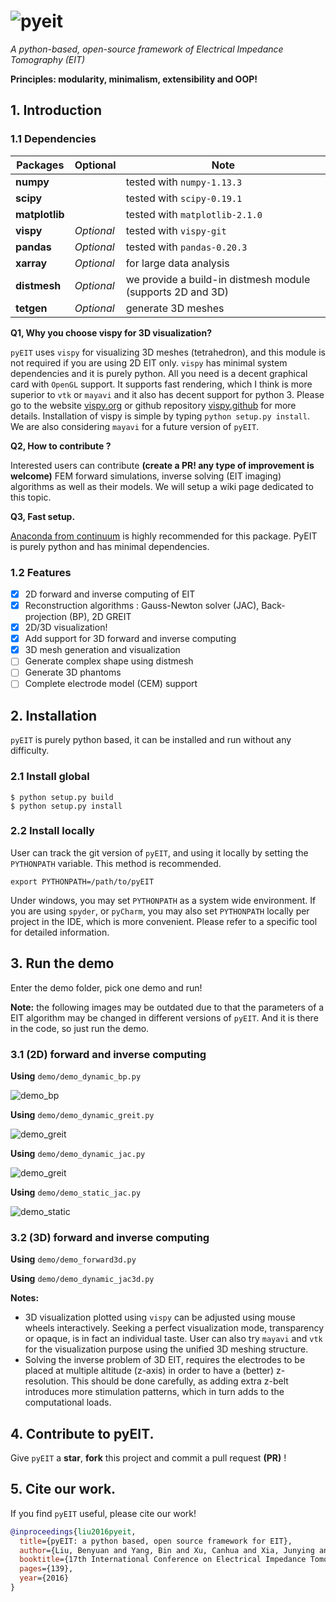 # ![pyeit](doc/images/logo.png)

*A python-based, open-source framework of Electrical Impedance Tomography (EIT)*

**Principles: modularity, minimalism, extensibility and OOP!**

## 1. Introduction

### 1.1 Dependencies

| Packages       | Optional   | Note                                     |
| -------------- | ---------- | ---------------------------------------- |
| **numpy**      |            | tested with `numpy-1.13.3`               |
| **scipy**      |            | tested with `scipy-0.19.1`               |
| **matplotlib** |            | tested with `matplotlib-2.1.0`           |
| **vispy**      | *Optional* | tested with `vispy-git`                  |
| **pandas**     | *Optional* | tested with `pandas-0.20.3`              |
| **xarray**     | *Optional* | for large data analysis                  |
| **distmesh**   | *Optional* | we provide a build-in distmesh module (supports 2D and 3D) |
| **tetgen**     | *Optional* | generate 3D meshes                       |

**Q1, Why you choose vispy for 3D visualization?**

`pyEIT` uses `vispy` for visualizing 3D meshes (tetrahedron), and this module is not required if you are using 2D EIT only. `vispy` has minimal system dependencies and it is purely python. All you need is a decent graphical card with `OpenGL` support. It supports fast rendering, which I think is more superior to `vtk` or `mayavi` and it also has decent support for python 3. Please go to the website [vispy.org](http://vispy.org/) or github repository [vispy.github](https://github.com/vispy/vispy) for more details. Installation of vispy is simple by typing `python setup.py install`. We are also considering `mayavi` for a future version of `pyEIT`.

**Q2, How to contribute ?** 

Interested users can contribute **(create a PR! any type of improvement is welcome)** FEM forward simulations, inverse solving (EIT imaging) algorithms as well as their models. We will setup a wiki page dedicated to this topic.

**Q3, Fast setup.**

[Anaconda from continuum](https://www.continuum.io/downloads) is highly recommended for this package. PyEIT is purely python and has minimal dependencies.

### 1.2 Features

 - [x] 2D forward and inverse computing of EIT
 - [x] Reconstruction algorithms : Gauss-Newton solver (JAC), Back-projection (BP), 2D GREIT
 - [x] 2D/3D visualization!
 - [x] Add support for 3D forward and inverse computing
 - [x] 3D mesh generation and visualization
 - [ ] Generate complex shape using distmesh
 - [ ] Generate 3D phantoms
 - [ ] Complete electrode model (CEM) support

## 2. Installation

`pyEIT` is purely python based, it can be installed and run without any difficulty.

### 2.1 Install global

```
$ python setup.py build
$ python setup.py install
```

### 2.2 Install locally

User can track the git version of `pyEIT`, and using it locally by setting the `PYTHONPATH` variable. This method is recommended.

```
export PYTHONPATH=/path/to/pyEIT
```

Under windows, you may set `PYTHONPATH` as a system wide environment. If you are using `spyder`, or `pyCharm`, you may also set `PYTHONPATH` locally per project in the IDE, which is more convenient. Please refer to a specific tool for detailed information.

## 3. Run the demo

Enter the demo folder, pick one demo and run!

**Note:** the following images may be outdated due to that the parameters of a EIT algorithm may be changed in different versions of `pyEIT`. And it is there in the code, so just run the demo.

### 3.1 (2D) forward and inverse computing

**Using** `demo/demo_dynamic_bp.py`

![demo_bp](doc/images/demo_bp.png)

**Using** `demo/demo_dynamic_greit.py`

![demo_greit](doc/images/demo_greit.png)

**Using** `demo/demo_dynamic_jac.py`

![demo_greit](doc/images/demo_jac.png)

**Using** `demo/demo_static_jac.py`

![demo_static](doc/images/demo_static.png)

### 3.2 (3D) forward and inverse computing

**Using** `demo/demo_forward3d.py`

**Using** `demo/demo_dynamic_jac3d.py`

**Notes:**

 - 3D visualization plotted using `vispy` can be adjusted using mouse wheels interactively. Seeking a perfect visualization mode, transparency or opaque, is in fact an individual taste. User can also try `mayavi` and `vtk` for the visualization purpose using the unified 3D meshing structure.
 - Solving the inverse problem of 3D EIT, requires the electrodes to be placed at multiple altitude (z-axis) in order to have a (better) z-resolution. This should be done carefully, as adding extra z-belt introduces more stimulation patterns, which in turn adds to the computational loads.

## 4. Contribute to pyEIT.

Give `pyEIT` a **star**, **fork** this project and commit a pull request **(PR)** !

## 5. Cite our work.

If you find `pyEIT` useful, please cite our work!

```bibtex
@inproceedings{liu2016pyeit,
  title={pyEIT: a python based, open source framework for EIT},
  author={Liu, Benyuan and Yang, Bin and Xu, Canhua and Xia, Junying and Dong, Xiuzhen and Fu, Feng},
  booktitle={17th International Conference on Electrical Impedance Tomography},
  pages={139},
  year={2016}
}
```
